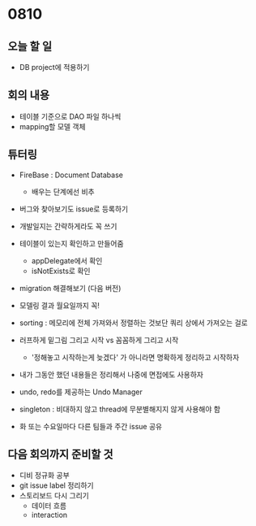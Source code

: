 # 0810

## 오늘 할 일
- DB project에 적용하기

## 회의 내용
- 테이블 기준으로 DAO 파일 하나씩
- mapping할 모델 객체

## 튜터링
- FireBase : Document Database
  - 배우는 단계에선 비추
- 버그와 찾아보기도 issue로 등록하기
- 개발일지는 간략하게라도 꼭 쓰기
- 테이블이 있는지 확인하고 만들어줌
  - appDelegate에서 확인
  - isNotExists로 확인
- migration 해결해보기 (다음 버전)
- 모델링 결과 월요일까지 꼭!
- sorting : 메모리에 전체 가져와서 정렬하는 것보단 쿼리 상에서 가져오는 걸로
- 러프하게 밑그림 그리고 시작 vs 꼼꼼하게 그리고 시작
  - '정해놓고 시작하는게 늦겠다' 가 아니라면 명확하게 정리하고 시작하자
- 내가 그동안 했던 내용들은 정리해서 나중에 면접에도 사용하자
- undo, redo를 제공하는 Undo Manager
- singleton : 비대하지 않고 thread에 무분별해지지 않게 사용해야 함

- 화 또는 수요일마다 다른 팀들과 주간 issue 공유

## 다음 회의까지 준비할 것
- 디비 정규화 공부
- git issue label 정리하기
- 스토리보드 다시 그리기
  - 데이터 흐름
  - interaction

